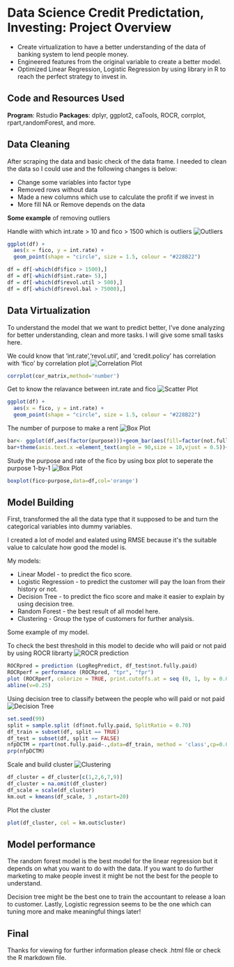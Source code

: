 # Data Science Credit Predictation, Investing: Project Overview
- Create virtualization to have a better understanding of the data of banking system to lend people money.
- Engineered features from the original variable to create a better model.
- Optimized Linear Regression, Logistic Regression by using library in R to reach the perfect strategy to invest in.

## Code and Resources Used
**Program**: Rstudio
**Packages**: dplyr, ggplot2, caTools, ROCR, corrplot, rpart,randomForest, and more.

## Data Cleaning
After scraping the data and basic check of the data frame. I needed to clean the data so I could use and the following changes is below:

- Change some variables into factor type
- Removed rows without data
- Made a new columns which use to calculate the profit if we invest in
- More fill NA or Remove depends on the data

**Some example** of removing outliers

Handle wiith which int.rate > 10 and fico > 1500 which is outliers
![Outliers](https://github.com/northpr/LendingClub/blob/main/images/Screen%20Shot%202564-10-28%20at%2011.15.00.png?raw=true)
```R
ggplot(df) +
  aes(x = fico, y = int.rate) +
  geom_point(shape = "circle", size = 1.5, colour = "#228B22")
```

```R
df = df[-which(df$fico > 1500),]
df = df[-which(df$int.rate> 5),]
df = df[-which(df$revol.util > 500),]
df = df[-which(df$revol.bal > 75000),]
```

## Data Virtualization
To understand the model that we want to predict better, I've done analyzing for better understanding, clean and more tasks. I will give some small tasks here.

We could know that ‘int.rate’,‘revol.util’, and ‘credit.policy’ has correlation with ‘fico’ by correlation plot
![Correlation Plot](https://github.com/northpr/LendingClub/blob/main/images/Screen%20Shot%202564-10-28%20at%2001.02.50.png)
```R
corrplot(cor_matrix,method='number')
```

Get to know the relavance between int.rate and fico
![Scatter Plot](https://github.com/northpr/LendingClub/blob/main/images/Screen%20Shot%202564-10-28%20at%2001.02.58.png?raw=true)
```R
ggplot(df) +
  aes(x = fico, y = int.rate) +
  geom_point(shape = "circle", size = 1.5, colour = "#228B22")
```

The number of purpose to make a rent
![Box Plot](https://github.com/northpr/LendingClub/blob/main/images/Screen%20Shot%202564-10-28%20at%2001.03.05.png?raw=true)
```R
bar<- ggplot(df,aes(factor(purpose)))+geom_bar(aes(fill=factor(not.fully.paid)),position='dodge')
bar+theme(axis.text.x =element_text(angle = 90,size = 10,vjust = 0.5))+theme_bw()
```

Study the purpose and rate of the fico by using box plot to seperate the purpose 1-by-1
![Box Plot](https://github.com/northpr/LendingClub/blob/main/images/Screen%20Shot%202564-10-28%20at%2010.50.56.png?raw=true)
```R
boxplot(fico~purpose,data=df,col='orange')
```

## Model Building

First, transformed the all the data type that it supposed to be and turn the categorical variables into dummy variables.

I created a lot of model and ealated using RMSE because it's the suitable value to calculate how good the model is.

My models:
- Linear Model - to predict the fico score.
- Logistic Regression - to predict the customer will pay the loan from their history or not.
- Decision Tree - to predict the fico score and make it easier to explain by using decision tree.
- Random Forest - the best result of all model here.
- Clustering - Group the type of customers for further analysis.

Some example of my model.

To check the best threshold in this model to decide who will paid or not paid by using ROCR librarty
![ROCR prediction](https://github.com/northpr/LendingClub/blob/main/images/Screen%20Shot%202564-10-28%20at%2010.56.14.png?raw=true)
```R
ROCRpred = prediction (LogRegPredict, df_test$not.fully.paid)
ROCRperf = performance (ROCRpred, "tpr", "fpr")
plot (ROCRperf, colorize = TRUE, print.cutoffs.at = seq (0, 1, by = 0.01), text.adj = c(-0.2, 1.7))
abline(v=0.25)
```

Using decision tree to classify between the people who will paid or not paid
![Decision Tree](https://github.com/northpr/LendingClub/blob/main/images/Screen%20Shot%202564-10-28%20at%2010.58.34.png?raw=true)
```R
set.seed(99)
split = sample.split (df$not.fully.paid, SplitRatio = 0.70)
df_train = subset(df, split == TRUE)
df_test = subset(df, split == FALSE)
nfpDCTM = rpart(not.fully.paid~.,data=df_train, method = 'class',cp=0.002)
prp(nfpDCTM)
```

Scale and build cluster
![Clustering](https://github.com/northpr/LendingClub/blob/main/images/Screen%20Shot%202564-10-28%20at%2010.55.59.png?raw=true)
```R
df_cluster = df_cluster[c(1,2,6,7,9)]
df_cluster = na.omit(df_cluster)
df_scale = scale(df_cluster)
km.out = kmeans(df_scale, 3 ,nstart=20)
```

Plot the cluster
```R
plot(df_cluster, col = km.out$cluster)
```

## Model performance
The random forest model is the best model for the linear regression but it depends on what you want to do with the data. If you want to do further marketing to make people invest it might be not the best for the people to understand.

Decision tree might be the best one to train the accountant to release a loan to customer. Lastly, Logistic regression seems to be the one which can tuning more and make meaningful things later!

## Final
Thanks for viewing for further information please check .html file or check the R markdown file.
